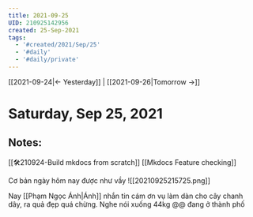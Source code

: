 ```yaml
---
title: 2021-09-25
UID: 210925142956
created: 25-Sep-2021
tags:
  - '#created/2021/Sep/25'
  - '#daily'
  - '#daily/private'
---
```

[[2021-09-24|<- Yesterday]] | [[2021-09-26|Tomorrow ->]]
# Saturday, Sep 25, 2021

## Notes:

[[🛠️210924-Build mkdocs from scratch]]
[[Mkdocs Feature checking]]

Cơ bản ngày hôm nay được như vầy
![[20210925215725.png]]

Nay [[Phạm Ngọc Ánh|Ánh]] nhắn tin cám ơn vụ làm dàn cho cây chanh dây, ra quả đẹp quá chừng. Nghe nói xuống 44kg @@ đang ở thành phố